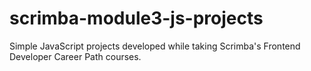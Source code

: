# scrimba-module3-js-projects
Simple JavaScript projects developed while taking Scrimba's Frontend Developer Career Path courses.
